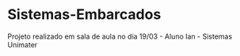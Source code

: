 # Sistemas-Embarcados
Projeto realizado em sala de aula no dia 19/03 - Aluno Ian - Sistemas Unimater
